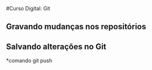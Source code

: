 #Curso Digital: Git

## Gravando mudanças nos repositórios

## Salvando alterações no Git
*comando git push

